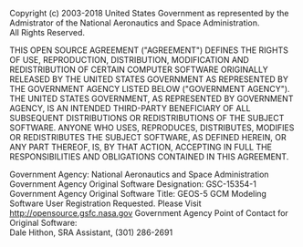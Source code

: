 Copyright (c) 2003-2018 United States Government as represented by 
the Admistrator of the National Aeronautics and Space Administration.  
All Rights Reserved.

THIS OPEN  SOURCE  AGREEMENT  ("AGREEMENT") DEFINES  THE  RIGHTS  OF USE,
REPRODUCTION,  DISTRIBUTION,  MODIFICATION AND REDISTRIBUTION OF CERTAIN 
COMPUTER SOFTWARE ORIGINALLY RELEASED BY THE UNITED STATES GOVERNMENT AS 
REPRESENTED BY THE GOVERNMENT AGENCY LISTED BELOW ("GOVERNMENT AGENCY").  
THE UNITED STATES GOVERNMENT, AS REPRESENTED BY GOVERNMENT AGENCY, IS AN 
INTENDED  THIRD-PARTY  BENEFICIARY  OF  ALL  SUBSEQUENT DISTRIBUTIONS OR 
REDISTRIBUTIONS  OF THE  SUBJECT  SOFTWARE.  ANYONE WHO USES, REPRODUCES, 
DISTRIBUTES, MODIFIES  OR REDISTRIBUTES THE SUBJECT SOFTWARE, AS DEFINED 
HEREIN, OR ANY PART THEREOF,  IS,  BY THAT ACTION, ACCEPTING IN FULL THE 
RESPONSIBILITIES AND OBLIGATIONS CONTAINED IN THIS AGREEMENT.

Government Agency: National Aeronautics and Space Administration
Government Agency Original Software Designation: GSC-15354-1
Government Agency Original Software Title:  GEOS-5 GCM Modeling Software
User Registration Requested.  Please Visit http://opensource.gsfc.nasa.gov
Government Agency Point of Contact for Original Software:  
			            Dale Hithon, SRA Assistant, (301) 286-2691
